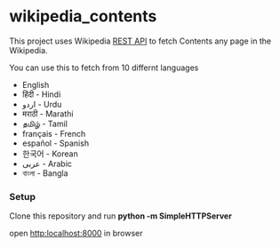 # wikipedia_contents

This project uses Wikipedia [REST API](https://en.wikipedia.org/api/rest_v1/#) to fetch Contents any page in the Wikipedia.

You can use this to fetch from 10 differnt languages 
 * English
 * हिंदी - Hindi
 * اردو - Urdu
 * मराठी - Marathi
 * தமிழ் - Tamil
 * français - French
 * español - Spanish
 * 한국어 - Korean
 * عربى - Arabic
 * বাংলা - Bangla

 ### Setup

 Clone this repository and run **python -m SimpleHTTPServer**

 open [http:localhost:8000](http://localhost:8000) in browser